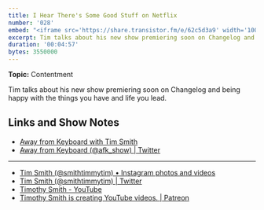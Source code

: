 ```yaml
---
title: I Hear There's Some Good Stuff on Netflix
number: '028'
embed: "<iframe src='https://share.transistor.fm/e/62c5d3a9' width='100%' height='180' frameborder='0' scrolling='no' seamless='true' style='width:100%; height:180px;'></iframe>"
excerpt: Tim talks about his new show premiering soon on Changelog and being happy with the things you have and life you lead.
duration: '00:04:57'
bytes: 3550000
---
```


**Topic:** Contentment

Tim talks about his new show premiering soon on Changelog and being happy with the things you have and life you lead.

## Links and Show Notes

- [Away from Keyboard with Tim Smith](https://changelog.com/afk)
- [Away from Keyboard (@afk_show) \| Twitter](https://twitter.com/afk_show/)

---

- [Tim Smith (@smithtimmytim) • Instagram photos and videos](https://www.instagram.com/smithtimmytim/)
- [Tim Smith (@smithtimmytim) \| Twitter](https://twitter.com/smithtimmytim)
- [Timothy Smith - YouTube](https://www.youtube.com/smithtimmytim)
- [Timothy Smith is creating YouTube videos. \| Patreon](https://www.patreon.com/smithtimmytim)
